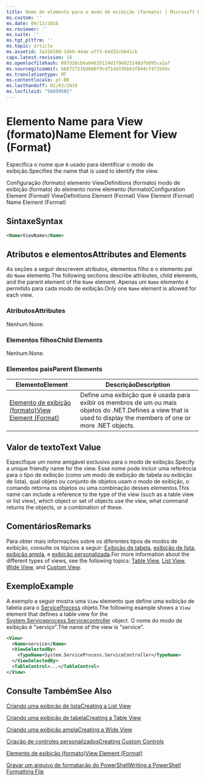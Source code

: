 ```yaml
---
title: Nome de elemento para o modo de exibição (formato) | Microsoft Docs
ms.custom: ''
ms.date: 09/13/2016
ms.reviewer: ''
ms.suite: ''
ms.tgt_pltfrm: ''
ms.topic: article
ms.assetid: 3a31010d-1db9-44ae-a7f3-6ed32cb641cb
caps.latest.revision: 16
ms.openlocfilehash: 097d20cb6a04635124d1f96823248df6095ca1af
ms.sourcegitcommit: b6871f21bd666f9cd71dd336bb3f844cf472b56c
ms.translationtype: MT
ms.contentlocale: pt-BR
ms.lasthandoff: 02/03/2019
ms.locfileid: "56859502"
---
```

# <a name="name-element-for-view-format"></a><span data-ttu-id="48699-102">Elemento Name para View (formato)</span><span class="sxs-lookup"><span data-stu-id="48699-102">Name Element for View (Format)</span></span>

<span data-ttu-id="48699-103">Especifica o nome que é usado para identificar o modo de exibição.</span><span class="sxs-lookup"><span data-stu-id="48699-103">Specifies the name that is used to identify the view.</span></span>

<span data-ttu-id="48699-104">Configuração (formato) elemento ViewDefinitions (formato) modo de exibição (formato) do elemento nome elemento (formato)</span><span class="sxs-lookup"><span data-stu-id="48699-104">Configuration Element (Format) ViewDefinitions Element (Format) View Element (Format) Name Element (Format)</span></span>

## <a name="syntax"></a><span data-ttu-id="48699-105">Sintaxe</span><span class="sxs-lookup"><span data-stu-id="48699-105">Syntax</span></span>

```xml
<Name>ViewName</Name>
```

## <a name="attributes-and-elements"></a><span data-ttu-id="48699-106">Atributos e elementos</span><span class="sxs-lookup"><span data-stu-id="48699-106">Attributes and Elements</span></span>

<span data-ttu-id="48699-107">As seções a seguir descrevem atributos, elementos filho e o elemento pai do `Name` elemento.</span><span class="sxs-lookup"><span data-stu-id="48699-107">The following sections describe attributes, child elements, and the parent element of the `Name` element.</span></span> <span data-ttu-id="48699-108">Apenas um `Name` elemento é permitido para cada modo de exibição.</span><span class="sxs-lookup"><span data-stu-id="48699-108">Only one `Name` element is allowed for each view.</span></span>

### <a name="attributes"></a><span data-ttu-id="48699-109">Atributos</span><span class="sxs-lookup"><span data-stu-id="48699-109">Attributes</span></span>

<span data-ttu-id="48699-110">Nenhum.</span><span class="sxs-lookup"><span data-stu-id="48699-110">None.</span></span>

### <a name="child-elements"></a><span data-ttu-id="48699-111">Elementos filhos</span><span class="sxs-lookup"><span data-stu-id="48699-111">Child Elements</span></span>

<span data-ttu-id="48699-112">Nenhum.</span><span class="sxs-lookup"><span data-stu-id="48699-112">None.</span></span>

### <a name="parent-elements"></a><span data-ttu-id="48699-113">Elementos pais</span><span class="sxs-lookup"><span data-stu-id="48699-113">Parent Elements</span></span>

|<span data-ttu-id="48699-114">Elemento</span><span class="sxs-lookup"><span data-stu-id="48699-114">Element</span></span>|<span data-ttu-id="48699-115">Descrição</span><span class="sxs-lookup"><span data-stu-id="48699-115">Description</span></span>|
|-------------|-----------------|
|[<span data-ttu-id="48699-116">Elemento de exibição (formato)</span><span class="sxs-lookup"><span data-stu-id="48699-116">View Element (Format)</span></span>](./view-element-format.md)|<span data-ttu-id="48699-117">Define uma exibição que é usada para exibir os membros de um ou mais objetos do .NET.</span><span class="sxs-lookup"><span data-stu-id="48699-117">Defines a view that is used to display the members of one or more .NET objects.</span></span>|

## <a name="text-value"></a><span data-ttu-id="48699-118">Valor de texto</span><span class="sxs-lookup"><span data-stu-id="48699-118">Text Value</span></span>

<span data-ttu-id="48699-119">Especifique um nome amigável exclusivo para o modo de exibição.</span><span class="sxs-lookup"><span data-stu-id="48699-119">Specify a unique friendly name for the view.</span></span> <span data-ttu-id="48699-120">Esse nome pode incluir uma referência para o tipo de exibição (como um modo de exibição de tabela ou exibição de lista), qual objeto ou conjunto de objetos usam o modo de exibição, o comando retorna os objetos ou uma combinação desses elementos.</span><span class="sxs-lookup"><span data-stu-id="48699-120">This name can include a reference to the type of the view (such as a table view or list view), which object or set of objects use the view, what command returns the objects, or a combination of these.</span></span>

## <a name="remarks"></a><span data-ttu-id="48699-121">Comentários</span><span class="sxs-lookup"><span data-stu-id="48699-121">Remarks</span></span>

<span data-ttu-id="48699-122">Para obter mais informações sobre os diferentes tipos de modos de exibição, consulte os tópicos a seguir: [Exibição de tabela](./creating-a-table-view.md), [exibição de lista](./creating-a-list-view.md), [exibição ampla](./creating-a-wide-view.md), e [exibição personalizada](./creating-custom-controls.md).</span><span class="sxs-lookup"><span data-stu-id="48699-122">For more information about the different types of views, see the following topics: [Table View](./creating-a-table-view.md), [List View](./creating-a-list-view.md), [Wide View](./creating-a-wide-view.md), and [Custom View](./creating-custom-controls.md).</span></span>

## <a name="example"></a><span data-ttu-id="48699-123">Exemplo</span><span class="sxs-lookup"><span data-stu-id="48699-123">Example</span></span>

<span data-ttu-id="48699-124">A exemplo a seguir mostra uma `View` elemento que define uma exibição de tabela para o [ServiceProcess](/dotnet/api/System.ServiceProcess.ServiceController) objeto.</span><span class="sxs-lookup"><span data-stu-id="48699-124">The following example shows a `View` element that defines a table view for the [System.Serviceprocess.Servicecontroller](/dotnet/api/System.ServiceProcess.ServiceController) object.</span></span> <span data-ttu-id="48699-125">O nome do modo de exibição é "serviço".</span><span class="sxs-lookup"><span data-stu-id="48699-125">The name of the view is "service".</span></span>

```xml
<View>
  <Name>service</Name>
  <ViewSelectedBy>
    <TypeName>System.ServiceProcess.ServiceController</TypeName>
  </ViewSelectedBy>
  <TableControl>...</TableControl>
</View>

```

## <a name="see-also"></a><span data-ttu-id="48699-126">Consulte Também</span><span class="sxs-lookup"><span data-stu-id="48699-126">See Also</span></span>

[<span data-ttu-id="48699-127">Criando uma exibição de lista</span><span class="sxs-lookup"><span data-stu-id="48699-127">Creating a List View</span></span>](./creating-a-list-view.md)

[<span data-ttu-id="48699-128">Criando uma exibição de tabela</span><span class="sxs-lookup"><span data-stu-id="48699-128">Creating a Table View</span></span>](./creating-a-table-view.md)

[<span data-ttu-id="48699-129">Criando uma exibição ampla</span><span class="sxs-lookup"><span data-stu-id="48699-129">Creating a Wide View</span></span>](./creating-a-wide-view.md)

[<span data-ttu-id="48699-130">Criação de controles personalizados</span><span class="sxs-lookup"><span data-stu-id="48699-130">Creating Custom Controls</span></span>](./creating-custom-controls.md)

[<span data-ttu-id="48699-131">Elemento de exibição (formato)</span><span class="sxs-lookup"><span data-stu-id="48699-131">View Element (Format)</span></span>](./view-element-format.md)

[<span data-ttu-id="48699-132">Gravar um arquivo de formatação do PowerShell</span><span class="sxs-lookup"><span data-stu-id="48699-132">Writing a PowerShell Formatting File</span></span>](./writing-a-powershell-formatting-file.md)

